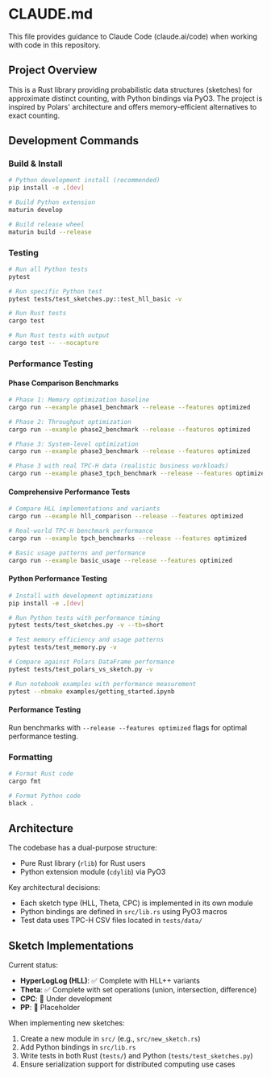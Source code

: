 # CLAUDE.md

This file provides guidance to Claude Code (claude.ai/code) when working with code in this repository.

## Project Overview

This is a Rust library providing probabilistic data structures (sketches) for approximate distinct counting, with Python bindings via PyO3. The project is inspired by Polars' architecture and offers memory-efficient alternatives to exact counting.

## Development Commands

### Build & Install
```bash
# Python development install (recommended)
pip install -e .[dev]

# Build Python extension
maturin develop

# Build release wheel
maturin build --release
```

### Testing
```bash
# Run all Python tests
pytest

# Run specific Python test
pytest tests/test_sketches.py::test_hll_basic -v

# Run Rust tests
cargo test

# Run Rust tests with output
cargo test -- --nocapture
```

### Performance Testing

#### Phase Comparison Benchmarks
```bash
# Phase 1: Memory optimization baseline
cargo run --example phase1_benchmark --release --features optimized

# Phase 2: Throughput optimization
cargo run --example phase2_benchmark --release --features optimized

# Phase 3: System-level optimization  
cargo run --example phase3_benchmark --release --features optimized

# Phase 3 with real TPC-H data (realistic business workloads)
cargo run --example phase3_tpch_benchmark --release --features optimized
```

#### Comprehensive Performance Tests
```bash
# Compare HLL implementations and variants
cargo run --example hll_comparison --release --features optimized

# Real-world TPC-H benchmark performance
cargo run --example tpch_benchmarks --release --features optimized

# Basic usage patterns and performance
cargo run --example basic_usage --release --features optimized
```

#### Python Performance Testing
```bash
# Install with development optimizations
pip install -e .[dev]

# Run Python tests with performance timing
pytest tests/test_sketches.py -v --tb=short

# Test memory efficiency and usage patterns
pytest tests/test_memory.py -v

# Compare against Polars DataFrame performance
pytest tests/test_polars_vs_sketch.py -v

# Run notebook examples with performance measurement
pytest --nbmake examples/getting_started.ipynb
```

#### Performance Testing
Run benchmarks with `--release --features optimized` flags for optimal performance testing.

### Formatting
```bash
# Format Rust code
cargo fmt

# Format Python code  
black .
```

## Architecture

The codebase has a dual-purpose structure:
- Pure Rust library (`rlib`) for Rust users
- Python extension module (`cdylib`) via PyO3

Key architectural decisions:
- Each sketch type (HLL, Theta, CPC) is implemented in its own module
- Python bindings are defined in `src/lib.rs` using PyO3 macros
- Test data uses TPC-H CSV files located in `tests/data/`

## Sketch Implementations

Current status:
- **HyperLogLog (HLL)**: ✅ Complete with HLL++ variants
- **Theta**: ✅ Complete with set operations (union, intersection, difference)
- **CPC**: 🚧 Under development
- **PP**: 🔴 Placeholder

When implementing new sketches:
1. Create a new module in `src/` (e.g., `src/new_sketch.rs`)
2. Add Python bindings in `src/lib.rs`
3. Write tests in both Rust (`tests/`) and Python (`tests/test_sketches.py`)
4. Ensure serialization support for distributed computing use cases